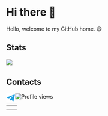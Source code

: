# Hi there 👋

Hello, welcome to my GitHub home. 😄


## Stats
<img src="https://github-readme-stats.vercel.app/api?username=ferr0&show_icons=true&count_private=true">

## Contacts
<a href="https://t.me/philyuchkoff"><img align="left" alt="Alexander S | Telegram" width="24px" src="https://github.com/ferr0/ferr0/blob/main/assets/tg.png" /></a>

![Profile views](https://gpvc.arturio.dev/ferr0)




<!--
**ferr0/ferr0** is a ✨ _special_ ✨ repository because its `README.md` (this file) appears on your GitHub profile.

Here are some ideas to get you started:

- 🔭 I’m currently working on ...
- 🌱 I’m currently learning ...
- 👯 I’m looking to collaborate on ...
- 🤔 I’m looking for help with ...
- 💬 Ask me about ...
- 📫 How to reach me: ...
- 😄 Pronouns: ...
- ⚡ Fun fact: ...
-->





|||
|:---|:---|
|||
|||
